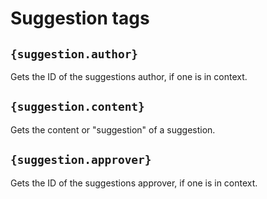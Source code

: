 # Suggestion tags

## `{suggestion.author}`

Gets the ID of the suggestions author, if one is in context.

## `{suggestion.content}`

Gets the content or "suggestion" of a suggestion.

## `{suggestion.approver}`

Gets the ID of the suggestions approver, if one is in context.
